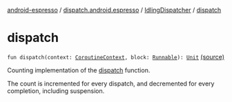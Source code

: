 [android-espresso](../../index.md) / [dispatch.android.espresso](../index.md) / [IdlingDispatcher](index.md) / [dispatch](./dispatch.md)

# dispatch

`fun dispatch(context: `[`CoroutineContext`](https://kotlinlang.org/api/latest/jvm/stdlib/kotlin.coroutines/-coroutine-context/index.html)`, block: `[`Runnable`](https://kotlin.github.io/kotlinx.coroutines/kotlinx-coroutines-core/kotlinx.coroutines/-runnable.html)`): `[`Unit`](https://kotlinlang.org/api/latest/jvm/stdlib/kotlin/-unit/index.html) [(source)](https://github.com/RBusarow/Dispatch/tree/master/android-espresso/src/main/java/dispatch/android/espresso/IdlingDispatcher.kt#L53)

Counting implementation of the [dispatch](#) function.

The count is incremented for every dispatch, and decremented for every completion, including suspension.


